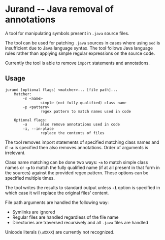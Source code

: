 # Jurand -- Java removal of annotations

A tool for manipulating symbols present in `.java` source files.

The tool can be used for patching `.java` sources in cases where using `sed` is
insufficient due to Java language syntax. The tool follows Java language rules
rather than applying simple regular expressions on the source code.

Currently the tool is able to remove `import` statements and annotations.

## Usage

    jurand [optional flags] <matcher>... [file path]...
        Matcher:
            -n <name>
                    simple (not fully-qualified) class name
            -p <pattern>
                    regex pattern to match names used in code
        
        Optional flags:
            -a      also remove annotations used in code
            -i, --in-place
                    replace the contents of files

The tool removes import statements of specified matching class names and if
**`-a`** is specified then also removes annotations. Order of arguments is
irrelevant.

Class name matching can be done two ways: **`-n`** to match simple class names
or **`-p`** to match the fully qualified name (if at all present in that form in
the sources) against the provided regex pattern. These options can be specified
multiple times.

The tool writes the results to standard output unless **`-i`** option is
specified in which case it will replace the original files' content.

File path arguments are handled the following way:

* Symlinks are ignored
* Regular files are handled regardless of the file name
* Directories are traversed recursively and all `.java` files are handled

Unicode literals (`\uXXXX`) are currently not recognized.
